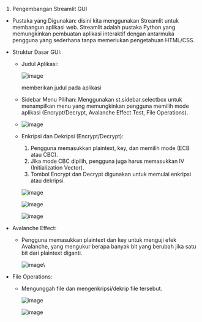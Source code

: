 1. Pengembangan Streamlit GUI
- Pustaka yang Digunakan: disini kita menggunakan Streamlit untuk membangun aplikasi web. Streamlit adalah pustaka Python yang memungkinkan pembuatan aplikasi interaktif dengan antarmuka pengguna yang sederhana tanpa memerlukan pengetahuan HTML/CSS.

- Struktur Dasar GUI:
    - Judul Aplikasi:
      
      ![image](https://github.com/user-attachments/assets/e5718ae6-0d3a-4584-b63f-d8311fc42504)
      
      memberikan judul pada aplikasi

    - Sidebar Menu Pilihan: Menggunakan st.sidebar.selectbox untuk menampilkan menu yang memungkinkan pengguna memilih mode aplikasi (Encrypt/Decrypt, Avalanche Effect Test, File Operations).
    - 
      ![image](https://github.com/user-attachments/assets/623785ca-3b45-4712-bc11-216c129979e2)

    - Enkripsi dan Dekripsi (Encrypt/Decrypt):
      1. Pengguna memasukkan plaintext, key, dan memilih mode (ECB atau CBC).
      2. Jika mode CBC dipilih, pengguna juga harus memasukkan IV (Initialization Vector).
      3. Tombol Encrypt dan Decrypt digunakan untuk memulai enkripsi atau dekripsi.
         
        ![image](https://github.com/user-attachments/assets/99a95942-42b7-45d5-8d6e-efd8108ed714)
      
        ![image](https://github.com/user-attachments/assets/14d74b2a-ab31-4bce-9a22-df3a7a539f3f)
      
        ![image](https://github.com/user-attachments/assets/71b417df-024b-49af-9819-1a03114fb4fc)

- Avalanche Effect:
    - Pengguna memasukkan plaintext dan key untuk menguji efek Avalanche, yang mengukur berapa banyak bit yang berubah jika satu bit dari plaintext diganti.
      
        ![image](https://github.com/user-attachments/assets/7d31b909-f740-45fd-b880-8e1d981620be)\
      
- File Operations:
  - Mengunggah file dan mengenkripsi/dekrip file tersebut.

    ![image](https://github.com/user-attachments/assets/f4d8309c-21fb-4783-b688-d52b87cabed2)

    ![image](https://github.com/user-attachments/assets/32af690a-5286-4488-98af-0df16c1ff715)

